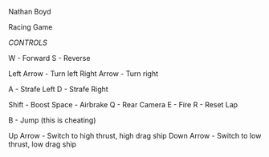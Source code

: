 Nathan Boyd

Racing Game

*CONTROLS*

W - Forward
S - Reverse

Left Arrow - Turn left
Right Arrow - Turn right

A - Strafe Left
D - Strafe Right

Shift - Boost
Space - Airbrake
Q - Rear Camera
E - Fire
R - Reset Lap

B - Jump (this is cheating)

Up Arrow - Switch to high thrust, high drag ship
Down Arrow - Switch to low thrust, low drag ship 



